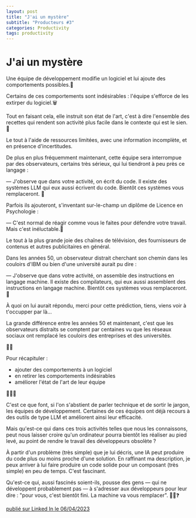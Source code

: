 ```yaml
---
layout: post
title: "J'ai un mystère"
subtitle: "Producteurs #3"
categories: Productivity
tags: productivity
---
```

# J'ai un mystère

Une équipe de développement modifie un logiciel et lui ajoute des comportements possibles.📲

Certains de ces comportements sont indésirables : l'équipe s'efforce de les extirper du logiciel.🗑
<!--more-->

Tout en faisant cela, elle instruit son état de l'art, c'est à dire l'ensemble des recettes qui rendent son activité plus facile dans le contexte qui est le sien.📝

Le tout à l'aide de ressources limitées, avec une information incomplète, et en présence d'incertitudes.

De plus en plus fréquemment maintenant, cette équipe sera interrompue par des observateurs, certains très sérieux, qui lui tiendront à peu près ce langage :

— J'observe que dans votre activité, on écrit du code. Il existe des systèmes LLM qui eux aussi écrivent du code. Bientôt ces systèmes vous remplaceront. 🧐

Parfois ils ajouteront, s'inventant sur-le-champ un diplôme de Licence en Psychologie :

— C'est normal de réagir comme vous le faites pour défendre votre travail. Mais c'est inéluctable.🥸 

Le tout à la plus grande joie des chaînes de télévision, des fournisseurs de contenus et autres publicitaires en général.

Dans les années 50, un observateur distrait cherchant son chemin dans les couloirs d'IBM ou bien d'une université aurait pu dire :

— J'observe que dans votre activité, on assemble des instructions en langage machine. Il existe des compilateurs, qui eux aussi assemblent des instructions en langage machine. Bientôt ces systèmes vous remplaceront. 🤖

À quoi on lui aurait répondu, merci pour cette prédiction, tiens, viens voir à t'occupper par là…

La grande différence entre les années 50 et maintenant, c'est que les observateurs distraits se comptent par centaines vu que les réseaux sociaux ont remplacé les couloirs des entreprises et des universités.

🤷‍♂️

Pour récapituler :

* ajouter des comportements à un logiciel
* en retirer les comportements indésirables
* améliorer l'état de l'art de leur équipe

👩🏽‍💻

C'est ce que font, si l'on s'abstient de parler technique et de sortir le jargon, les équipes de développement. Certaines de ces équipes ont déjà recours à des outils de type LLM et améliorent ainsi leur efficacité.

Mais qu'est-ce qui dans ces trois activités telles que nous les connaissons, peut nous laisser croire qu'un ordinateur pourra bientôt les réaliser au pied levé, au point de rendre le travail des développeurs obsolète ?

À partir d'un problème (très simple) que je lui décris, une IA peut produire du code plus ou moins proche d'une solution. En raffinant ma description, je peux arriver à lui faire produire un code solide pour un composant (très simple) en peu de temps. C'est fascinant.

Qu'est-ce qui, aussi fascinés soient-ils, pousse des gens — qui ne développent probablement pas — à s'adresser aux développeurs pour leur dire : "pour vous, c'est bientôt fini. La machine va vous remplacer". 🤔🧩❓


[publié sur Linked In le 06/04/2023](https://www.linkedin.com/posts/christophe-thibaut-35b4657_mystere-activity-7049609623984578560-1qFD?utm_source=share&utm_medium=member_desktop)
